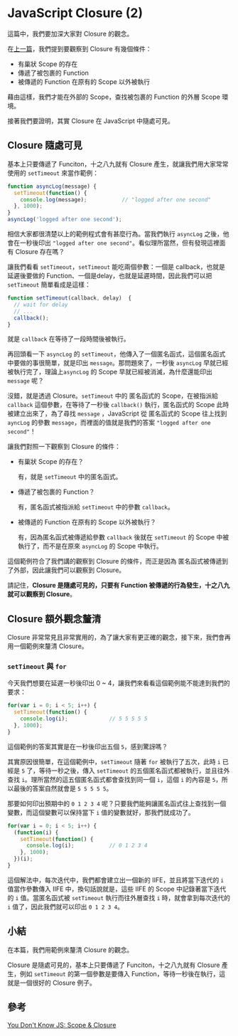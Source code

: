 # JavaScript Closure (2)

這篇中，我們要加深大家對 Closure 的觀念。

在[上一篇](https://ithelp.ithome.com.tw/articles/10195343)，我們提到要觀察到 Closure 有幾個條件：

- 有巢狀 Scope 的存在
- 傳遞了被包裹的 Function
- 被傳遞的 Function 在原有的 Scope 以外被執行

藉由這樣，我們才能在外部的 Scope，查找被包裹的 Function 的外層 Scope 環境。

接著我們要證明，其實 Closure 在 JavaScript 中隨處可見。



## Closure 隨處可見

基本上只要傳遞了 Funciton，十之八九就有 Closure 產生，就讓我們用大家常常使用的 `setTimeout` 來當作範例：

```javascript
function asyncLog(message) {
  setTimeout(function() {
    console.log(message);			// "logged after one second"
  }, 1000);
}
asyncLog('logged after one second');
```

相信大家都很清楚以上的範例程式會有甚麼行為。當我們執行 `asyncLog` 之後，他會在一秒後印出 `"logged after one second"`。看似理所當然，但有發現這裡面有 Closure 存在嗎？

讓我們看看 `setTimeout`，`setTimeout` 能吃兩個參數：一個是 callback，也就是延遲後要做的 Function、一個是delay，也就是延遲時間，因此我們可以把 `setTimeout` 簡單看成是這樣：

```javascript
function setTimeout(callback, delay)  {
  // wait for delay
  // ...
  callback();
}
```

就是 `callback` 在等待了一段時間後被執行。

再回頭看一下 `asyncLog` 的 `setTimeout`，他傳入了一個匿名函式，這個匿名函式中要做的事很簡單，就是印出 `message`。那問題來了，一秒後 `asyncLog` 早就已經被執行完了，理論上`asyncLog` 的 Scope 早就已經被消滅，為什麼還能印出 `message` 呢？

沒錯，就是透過 Closure。`setTimeout` 中的 匿名函式的 Scope，在被指派給 `callback` 這個參數，在等待了一秒後 `callback()` 執行，匿名函式的 Scope 此時被建立出來了，為了尋找 `message` ，JavaScript 從 匿名函式的 Scope 往上找到 `ayncLog` 的參數 `message`，而裡面的值就是我們的答案 `"logged after one second"`！

讓我們對照一下觀察到 Closure 的條件：

- 有巢狀 Scope 的存在？ 

  有，就是 `setTimeout` 中的匿名函式。

- 傳遞了被包裹的 Function？

  有，匿名函式被指派給 `setTimeout` 中的參數 `callback`。

- 被傳遞的 Function 在原有的 Scope 以外被執行？

  有，因為匿名函式被傳遞給參數 `callback` 後就在 `setTimeout` 的 Scope 中被執行了，而不是在原來 `asyncLog` 的 Scope 中執行。

這個範例符合了我們講的觀察到 Closure 的條件，而正是因為 匿名函式被傳遞到了外部，因此讓我們可以觀察到 Closure。

請記住，**Closure 是隨處可見的，只要有 Function 被傳遞的行為發生，十之八九就可以觀察到 Closure**。



## Closure 額外觀念釐清

Closure 非常常見且非常實用的，為了讓大家有更正確的觀念，接下來，我們會再用一個範例來釐清 Closure。

### `setTimeout` 與 `for`

今天我們想要在延遲一秒後印出 0 ~ 4，讓我們來看看這個範例能不能達到我們的要求：

```javascript
for(var i = 0; i < 5; i++) {
  setTimeout(function() {
    console.log(i);				// 5 5 5 5 5
  }, 1000);
}
```

這個範例的答案其實是在一秒後印出五個 `5`，感到驚訝嗎？

其實原因很簡單，在這個範例中，`setTimeout` 隨著 `for` 被執行了五次，此時 `i` 已經是 `5` 了，等待一秒之後，傳入 `setTimeout` 的五個匿名函式都被執行，並且往外查找 `i`。理所當然的這五個匿名函式都會查找到同一個 `i`，這個 `i` 的內容是 `5`，所以最後的答案自然就會是 `5 5 5 5 5`。

那要如何印出預期中的 `0 1 2 3 4` 呢？只要我們能夠讓匿名函式往上查找到一個變數，而這個變數可以保持當下 `i` 值的變數就好，那我們就成功了。

```javascript
for(var i = 0; i < 5; i++) {
  (function(i) {
    setTimeout(function() {
      console.log(i);			// 0 1 2 3 4
  	}, 1000);
  })(i);
}
```

這個解法中，每次迭代中，我們都會建立出一個新的 IIFE，並且將當下迭代的 `i` 值當作參數傳入 IIFE 中，換句話說就是，這些 IIFE 的 Scope 中記錄著當下迭代的 `i` 值。當匿名函式被 `setTimeout` 執行而往外層查找 `i` 時，就會拿到每次迭代的 `i` 值了，因此我們就可以印出 `0 1 2 3 4`。



## 小結

在本篇，我們用範例來釐清 Closure 的觀念。

Closure 是隨處可見的，基本上只要傳遞了 Funciton，十之八九就有 Closure 產生，例如 `setTimeout` 的第一個參數是要傳入 Function，等待一秒後在執行，這就是一個很好的 Closure 例子。



## 參考

[You Don't Know JS: Scope & Closure](https://github.com/getify/You-Dont-Know-JS/tree/master/scope%20%26%20closures)